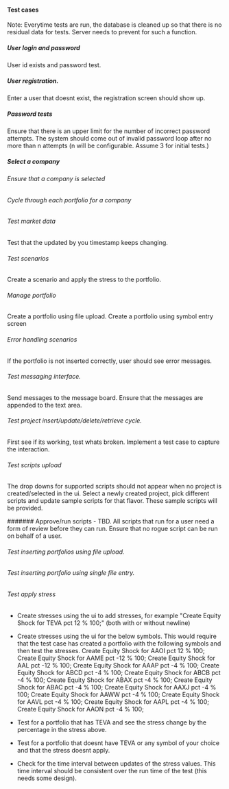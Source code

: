 #### Test cases

Note: Everytime tests are run, the database is cleaned up so that there is no residual data for tests. Server needs 
to prevent for such a function. 
##### User login and password 
User id exists and password test.

##### User registration.
Enter a user that doesnt exist, the registration screen should show up.

##### Password tests
Ensure that there is an upper limit for the number of incorrect password attempts. The system should come out of 
invalid password loop after no more than n attempts (n will be configurable. Assume 3 for initial tests.)
##### Select a company

###### Ensure that a company is selected


###### Cycle through each portfolio for a company

###### Test market data 
Test that the updated by you timestamp keeps changing.

###### Test scenarios
Create a scenario and apply the stress to the portfolio.

###### Manage portfolio
Create a portfolio using file upload.
Create a portfolio using symbol entry screen

###### Error handling scenarios
If the portfolio is not inserted correctly, user should see error messages.

###### Test messaging interface.
Send messages to the message board. Ensure that the messages are appended to the text area. 

###### Test project insert/update/delete/retrieve cycle.
First see if its working, test whats broken. Implement a test case to capture the interaction.

###### Test scripts upload 
The drop downs for supported scripts should not appear when no project is created/selected in the 
ui. Select a newly created project, pick different scripts and update sample scripts for that flavor. 
These sample scripts will be provided.

####### Approve/run scripts - TBD.
All scripts that run for a user need a form of review before they can run. Ensure that no rogue script can be run on behalf of a user.

###### Test inserting portfolios using file upload.

###### Test inserting portfolio using single file entry.


###### Test apply stress
* Create stresses using the ui to add stresses, for example 
	"Create Equity Shock for TEVA pct 12 % 100;" (both with or without newline)
* Create stresses using the ui for the below symbols. This would require that the 
test case has created a portfolio with the following symbols and then test the stresses.
	Create Equity Shock for AAOI pct 12 % 100;
	Create Equity Shock for AAME pct -12 % 100;
	Create Equity Shock for AAL pct -12 % 100;
	Create Equity Shock for AAAP pct -4 % 100;
	Create Equity Shock for ABCD pct -4 % 100;
	Create Equity Shock for ABCB pct -4 % 100;
	Create Equity Shock for ABAX pct -4 % 100;
	Create Equity Shock for ABAC pct -4 % 100;
	Create Equity Shock for AAXJ pct -4 % 100;
	Create Equity Shock for AAWW pct -4 % 100;
	Create Equity Shock for AAVL pct -4 % 100;
	Create Equity Shock for AAPL pct -4 % 100;
	Create Equity Shock for AAON pct -4 % 100;

* Test for a portfolio that has TEVA and see the stress change by the percentage in the stress above.
* Test for a portfolio that doesnt have TEVA or any symbol of your choice and that the stress doesnt apply.
* Check for the time interval between updates of the stress values. This time interval should be consistent
over the run time of the test (this needs some design).

